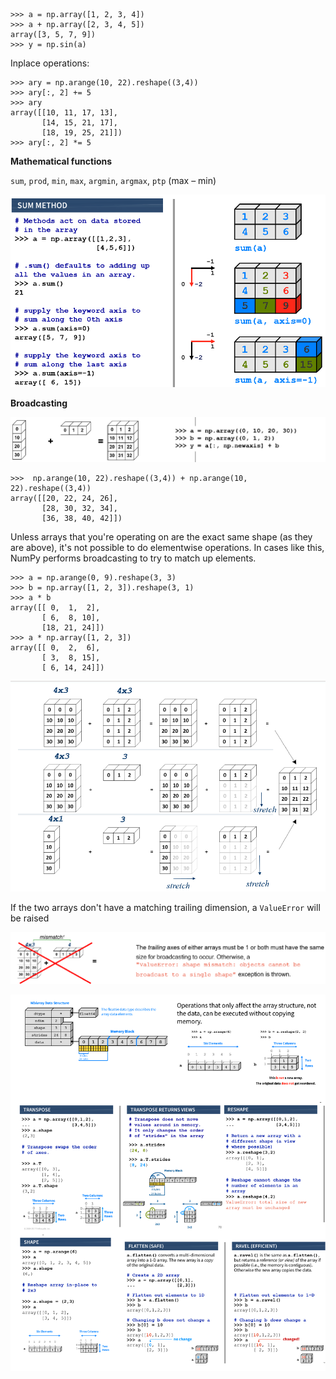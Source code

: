     >>> a = np.array([1, 2, 3, 4])
    >>> a + np.array([2, 3, 4, 5])
    array([3, 5, 7, 9])
    >>> y = np.sin(a)

Inplace operations:

    >>> ary = np.arange(10, 22).reshape((3,4))
    >>> ary[:, 2] += 5
    >>> ary
    array([[10, 11, 17, 13],
           [14, 15, 21, 17],
           [18, 19, 25, 21]])
    >>> ary[:, 2] *= 5


**Mathematical functions**

`sum`, `prod`, `min`, `max`, `argmin`, `argmax`, `ptp` (max – min)

![](../images/sum_method.png)

**Broadcasting**

![](../images/array_broadcasting.png)

    >>>  np.arange(10, 22).reshape((3,4)) + np.arange(10, 22).reshape((3,4))
    array([[20, 22, 24, 26],
           [28, 30, 32, 34],
           [36, 38, 40, 42]])

Unless arrays that you're operating on are the exact same shape (as they are above), it's not possible to do elementwise operations. In cases like this, NumPy performs broadcasting to try to match up elements.

    >>> a = np.arange(0, 9).reshape(3, 3)
    >>> b = np.array([1, 2, 3]).reshape(3, 1)
    >>> a * b
    array([[ 0,  1,  2],
           [ 6,  8, 10],
           [18, 21, 24]])
    >>> a * np.array([1, 2, 3])
    array([[ 0,  2,  6],
           [ 3,  8, 15],
           [ 6, 14, 24]])

![](../images/array-broadcasting.png)

If the two arrays don't have a matching trailing dimension, a `ValueError` will be raised

![](../images/broadcast-mismatch.png)

![](../images/array_operation.png)

